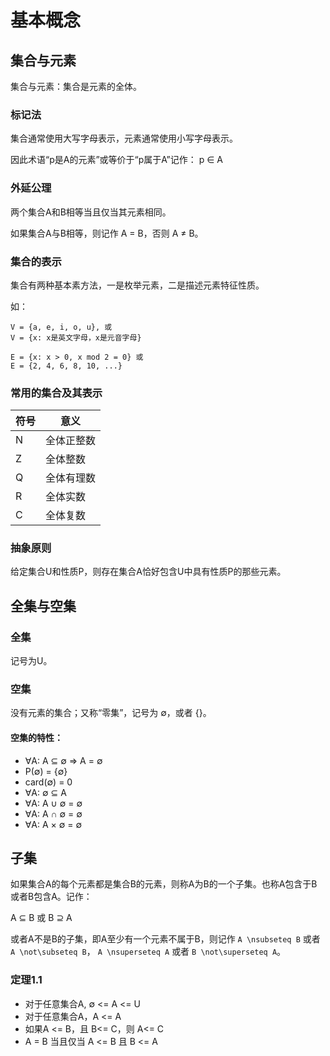 # 基本概念

## 集合与元素

集合与元素：集合是元素的全体。

### 标记法

集合通常使用大写字母表示，元素通常使用小写字母表示。

因此术语“p是A的元素”或等价于“p属于A”记作：
p ∈ A

### 外延公理

两个集合A和B相等当且仅当其元素相同。

如果集合A与B相等，则记作 A = B，否则 A ≠ B。

### 集合的表示

集合有两种基本素方法，一是枚举元素，二是描述元素特征性质。

如：
```
V = {a, e, i, o, u}, 或
V = {x: x是英文字母，x是元音字母}

E = {x: x > 0, x mod 2 = 0} 或
E = {2, 4, 6, 8, 10, ...}
```

### 常用的集合及其表示

| 符号   | 意义    |
| ---- | ----- |
| N    | 全体正整数 |
| Z    | 全体整数  |
| Q    | 全体有理数 |
| R    | 全体实数  |
| C    | 全体复数  |

### 抽象原则

给定集合U和性质P，则存在集合A恰好包含U中具有性质P的那些元素。

## 全集与空集

### 全集

记号为U。

### 空集

没有元素的集合；又称“零集”，记号为 ∅，或者 {}。

#### 空集的特性：

- ∀A: A ⊆ ∅ ⇒ A = ∅
- P(∅) = {∅}
- card(∅) = 0
- ∀A: ∅ ⊆ A
- ∀A: A ∪ ∅ = ∅
- ∀A: A ∩ ∅ = ∅
- ∀A: A × ∅ = ∅

## 子集

如果集合A的每个元素都是集合B的元素，则称A为B的一个子集。也称A包含于B或者B包含A。记作：

A ⊆ B 或 B ⊇ A

或者A不是B的子集，即A至少有一个元素不属于B，则记作
`A \nsubseteq B` 或者 `A \not\subseteq B`，
`A \nsuperseteq A` 或者 `B \not\superseteq A`。

### 定理1.1

  - 对于任意集合A, ∅ <= A <= U
  - 对于任意集合A，A <= A
  - 如果A <= B，且 B<= C，则 A<= C
  - A = B 当且仅当 A <= B 且 B <= A

